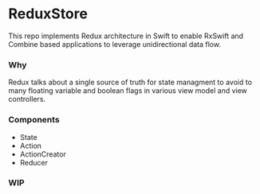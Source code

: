 # ReduxStore

This repo implements Redux architecture in Swift to enable RxSwift and Combine based applications to leverage unidirectional data flow. 

### Why
Redux talks about a single source of truth for state managment to avoid to many floating variable and boolean flags in various view model and view controllers. 

### Components
* State
* Action
* ActionCreator
* Reducer

### WIP
